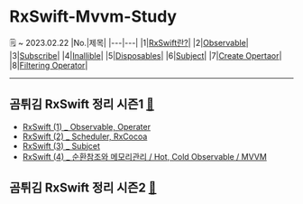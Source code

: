 # RxSwift-Mvvm-Study

🗒 ~ 2023.02.22
|No.|제목|
|---|---|
|1|[RxSwift란?](https://jesskoh.notion.site/RxSwift-118416d275de43519ad2cf2537753cdd)|
|2|[Observable](https://jesskoh.notion.site/Observable-a1e30534a0d24d89afd49c619246aa59)|
|3|[Subscribe](https://jesskoh.notion.site/Subscribe-ad9a0e49ab354bf1a4ca9b8dd69f76a4)|
|4|[Inallible](https://jesskoh.notion.site/Infallible-9f864a39c5ff43be84632d1774e12ca7)|
|5|[Disposables](https://jesskoh.notion.site/Disposables-1397a12fa14c4316b59cb7eab2f21611)|
|6|[Subject](https://jesskoh.notion.site/Subject-78738dc98f6d46aba7b1c3cd6f5ff4e7)|
|7|[Create Opertaor](https://jesskoh.notion.site/Create-Opertator-0fb83fc1d8094239b4ac10d70be9507c)|
|8|[Filtering Operator](https://jesskoh.notion.site/Filtering-Operator-66cf9cbd6e8e414893e3f34676c47d61)|


---
## 곰튀김 RxSwift 정리 시즌1 [🔗](https://www.youtube.com/watch?v=w5Qmie-GbiA&t=7896s)
- [RxSwift (1) _ Observable, Operater](https://jesskoh.notion.site/RxSwift-1-9486c6be966e4469abf7e8f48d341d51)
- [RxSwift (2) _ Scheduler, RxCocoa](https://jesskoh.notion.site/RxSwift-2-_-Scheduler-RxCocoa-619dcbfef65e44388442645afeb526b9)
- [RxSwift (3) _ Subjcet](https://jesskoh.notion.site/RxSwift-3-_-Subject-ca52d04658354555a27c4f3f4b4a6bb6)
- [RxSwift (4) _ 순환참조와 메모리관리 / Hot, Cold Observable / MVVM](https://jesskoh.notion.site/RxSwift-4-_-Hot-Cold-Observable-MVVM-0b9c0e56af6a4c76ba1db4af6d275994)

## 곰튀김 RxSwift 정리 시즌2 [🔗](https://www.youtube.com/watch?v=iHKBNYMWd5I&list=PL03rJBlpwTaBrhux_C8RmtWDI_kZSLvdQ&index=1)


